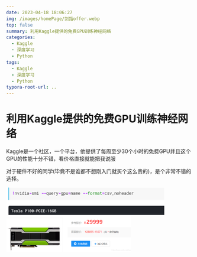 ```yaml
---
date: 2023-04-18 18:06:27
img: /images/homePage/剑指offer.webp
top: false
summary: 利用Kaggle提供的免费GPU训练神经网络
categories:
  - Kaggle
  - 深度学习
  - Python
tags:
  - Kaggle
  - 深度学习
  - Python
typora-root-url: ..
---
```


# 利用Kaggle提供的免费GPU训练神经网络

Kaggle是一个社区，一个平台，他提供了每周至少30个小时的免费GPU并且这个GPU的性能十分不错，看价格直接就能把我说服


对于硬件不好的同学(毕竟不是谁都不想刚入门就买个这么贵的)，是个非常不错的选择。

<img src="/images/%E5%88%A9%E7%94%A8Kaggle%E6%8F%90%E4%BE%9B%E7%9A%84%E5%85%8D%E8%B4%B9GPU%E8%AE%AD%E7%BB%83%E7%A5%9E%E7%BB%8F%E7%BD%91%E7%BB%9C/image-20230418180830519.png" alt="image-20230418180830519" style="zoom:50%;" />

<img src="/images/%E5%88%A9%E7%94%A8Kaggle%E6%8F%90%E4%BE%9B%E7%9A%84%E5%85%8D%E8%B4%B9GPU%E8%AE%AD%E7%BB%83%E7%A5%9E%E7%BB%8F%E7%BD%91%E7%BB%9C/image-20230418180814541.png" alt="image-20230418180814541" style="zoom:33%;" />



